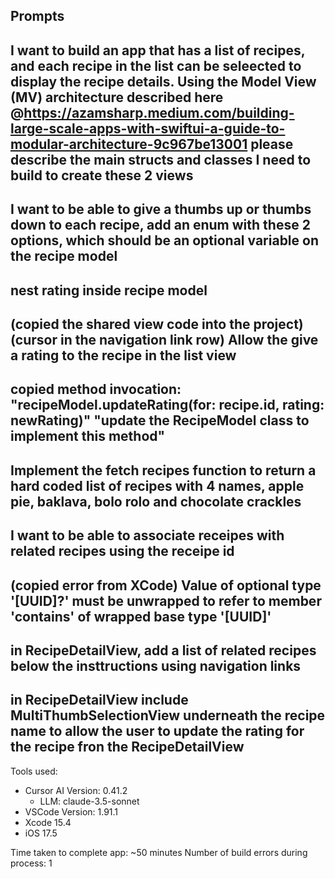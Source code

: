 Prompts
---
I want to build an app that has a list of recipes, and each recipe in the list can be seleected to display the recipe details. Using the Model View (MV) architecture described here @https://azamsharp.medium.com/building-large-scale-apps-with-swiftui-a-guide-to-modular-architecture-9c967be13001 please describe the main structs and classes I need to build to create these 2 views
---
I want to be able to give a thumbs up or thumbs down to each recipe, add an enum with these 2 options, which should be an optional variable on the recipe model
---
nest rating inside recipe model
---
(copied the shared view code into the project)
(cursor in the navigation link row)
Allow the give a rating to the recipe in the list view
---
copied method invocation: "recipeModel.updateRating(for: recipe.id, rating: newRating)"
"update the RecipeModel class to implement this method"
---
Implement the fetch recipes function to return a hard coded list of recipes with 4 names, apple pie, baklava, bolo rolo and chocolate crackles
---
I want to be able to associate receipes with related recipes using the receipe id
---
(copied error from XCode)
Value of optional type '[UUID]?' must be unwrapped to refer to member 'contains' of wrapped base type '[UUID]'
---
in RecipeDetailView, add a list of related recipes below the insttructions using navigation links
---
in RecipeDetailView include MultiThumbSelectionView underneath the recipe name to allow the user to update the rating for the recipe fron the RecipeDetailView
---

Tools used:
- Cursor AI Version: 0.41.2
  - LLM: claude-3.5-sonnet
- VSCode Version: 1.91.1
- Xcode 15.4
- iOS 17.5

Time taken to complete app: ~50 minutes
Number of build errors during process: 1